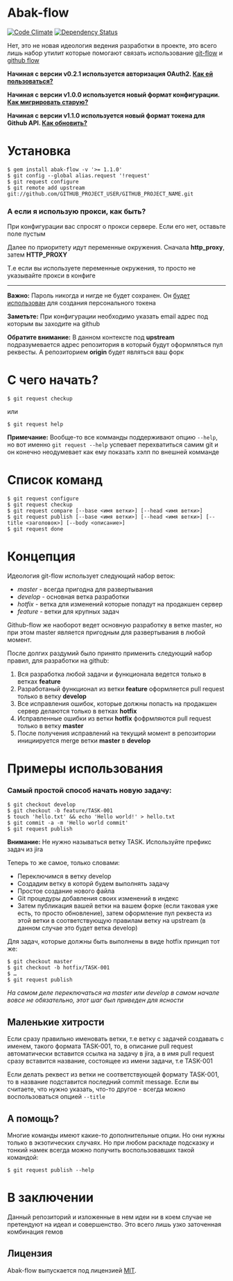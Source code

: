 Abak-flow
=========

[![Code Climate](https://codeclimate.com/github/Strech/abak-flow/badges/gpa.svg)](https://codeclimate.com/github/Strech/abak-flow)
[![Dependency Status](https://gemnasium.com/Strech/abak-flow.svg)](https://gemnasium.com/Strech/abak-flow)

Нет, это не новая идеология ведения разработки в проекте, это всего лишь набор утилит которые помогают связать использование [git-flow](https://github.com/nvie/gitflow) и [github flow](http://scottchacon.com/2011/08/31/github-flow.html)

**Начиная с версии v0.2.1 используется авторизация OAuth2. [Как ей пользоваться?](https://github.com/Strech/abak-flow/wiki/How-start-work-with-new-abak-flow)**

**Начиная с версии v1.0.0 используется новый формат конфигурации. [Как мигрировать старую?](https://github.com/Strech/abak-flow/wiki/How-start-work-with-abak-flow-v1.0.0)**

**Начиная с версии v1.1.0 используется новый формат токена для Github API. [Как обновить?](https://github.com/Strech/abak-flow/wiki/How-start-work-with-abak-flow-v1.1.0)**

# Установка

    $ gem install abak-flow -v '>= 1.1.0'
    $ git config --global alias.request '!request'
    $ git request configure
    $ git remote add upstream git://github.com/GITHUB_PROJECT_USER/GITHUB_PROJECT_NAME.git

### А если я использую прокси, как быть?

При конфигурации вас спросят о прокси сервере. Если его нет, оставьте поле пустым

Далее по приоритету идут переменные окружения. Сначала **http_proxy**, затем **HTTP_PROXY**

Т.е если вы используете переменные окружения, то просто не указывайте прокси в конфиге

---

**Важно:** Пароль никогда и нигде не будет сохранен. Он [будет использован](https://developer.github.com/v3/#basic-authentication) для создания персонального токена

**Заметьте:** При конфигурации необходимо указать email адрес под которым вы заходите на github

**Обратите внимание:** В данном контексте под **upstream** подразумевается адрес репозитория в который будут оформляться пул реквесты. А репозиторием **origin** будет являться ваш форк

# С чего начать?

    $ git request checkup

или

    $ git request help

**Примечание:** Вообще-то все комманды поддерживают опцию `--help`, но вот именно `git request --help` успевает перехватиться самим git и он конечно неодумевает как ему показать хэлп по внешней комманде

# Список команд

    $ git request configure
    $ git request checkup
    $ git request compare [--base <имя ветки>] [--head <имя ветки>]
    $ git request publish [--base <имя ветки>] [--head <имя ветки>] [--title <заголовок>] [--body <описание>]
    $ git request done

# Концепция
Идеология git-flow использует следующий набор веток:

* *master* - всегда пригодна для развертывания
* *develop* - основная ветка разработки
* *hotfix* - ветка для изменений которые попадут на продакшен сервер
* *feature* - ветки для крупных задач

Github-flow же наоборот ведет основную разработку в ветке master, но при этом master является пригодным для развертывания в любой момент.

После долгих раздумий было принято применить следующий набор правил, для разработки на github:

1. Вся разработка любой задачи и функционала ведется только в ветках **feature**
2. Разработаный функционал из ветки **feature** оформляется pull request только в ветку **develop**
3. Все исправления ошибок, которые должны попасть на продакшен сервер делаются только в ветках **hotfix**
4. Исправленные ошибки из ветки **hotfix** фофрмляются pull request только в ветку **master**
5. После получения исправлений на текущий момент в репозитории инициируется merge ветки **master** в **develop**

# Примеры использования
### Самый простой способ начать новую задачу:

    $ git checkout develop
    $ git checkout -b feature/TASK-001
    $ touch 'hello.txt' && echo 'Hello world!' > hello.txt
    $ git commit -a -m 'Hello world commit'
    $ git request publish

**Внимание:** Не нужно называться ветку TASK. Используйте префикс задач из jira

Теперь то же самое, только словами:

* Переключимся в ветку develop
* Создадим ветку в которй будем выполнять задачу
* Простое создание нового файла
* Git процедуры добавления своих изменений в индекс
* Затем публикация вашей ветки на вашем форке (если таковая уже есть, то просто обновление), затем оформление пул реквеста из этой ветки в соответствующую правилам ветку на upstream (в данном случае это будет ветка develop)

Для задач, которые должны быть выполнены в виде hotfix принцип тот же:

    $ git checkout master
    $ git checkout -b hotfix/TASK-001
    $ …
    $ git request publish

*На самом деле переключаться на master или develop в самом начале вовсе не обязательно, этот шаг был приведен для ясности*

## Маленькие хитрости
Если сразу правильно именовать ветки, т.е ветку с задачей создавать с именем, такого формата TASK-001, то, в описание pull request автоматически вставится ссылка на задачу в jira, а в имя pull request сразу вставится название, состоящее из имени задачи, т.е TASK-001

Если делать реквест из ветки не соответствующей формату TASK-001, то в название подставится последний commit message. Если вы считаете, что нужно указать, что-то другое - всегда можно воспользоваться опцией `--title`

## А помощь?
Многие команды имеют какие-то дополнительные опции. Но они нужны только в экзотических случаях. Но при любом раскладе подсказку и тонкий намек всегда можно получить воспользовавших такой командой:

    $ git request publish --help

# В заключении
Данный репозиторий и изложенные в нем идеи ни в коем случае не претендуют на идеал и совершенство. Это всего лишь узко заточенная комбинация гемов

## Лицензия

Abak-flow выпускается под лицензией [MIT](http://www.opensource.org/licenses/MIT).
